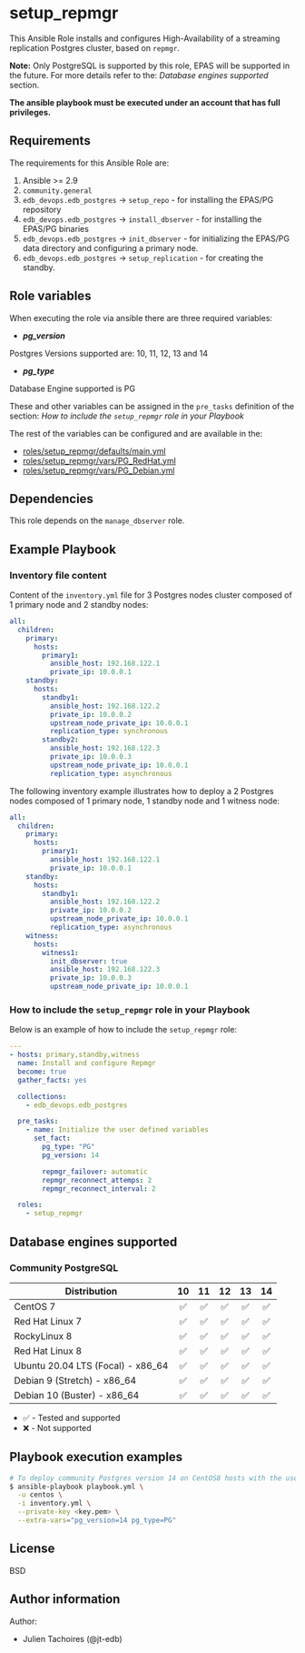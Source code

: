 # setup_repmgr

This Ansible Role installs and configures High-Availability of a streaming
replication Postgres cluster, based on `repmgr`.

**Note:**
Only PostgreSQL is supported by this role, EPAS will be supported in the future.
For more details refer to the: *Database engines supported* section.

**The ansible playbook must be executed under an account that has full
privileges.**

## Requirements

The requirements for this Ansible Role are:

  1. Ansible >= 2.9
  2. `community.general`
  3. `edb_devops.edb_postgres` -> `setup_repo` - for installing the EPAS/PG
     repository
  4. `edb_devops.edb_postgres` -> `install_dbserver` - for installing the EPAS/PG
     binaries
  5. `edb_devops.edb_postgres` -> `init_dbserver` - for initializing the EPAS/PG
     data directory and configuring a primary node.
  6. `edb_devops.edb_postgres` -> `setup_replication` - for creating the standby.

## Role variables

When executing the role via ansible there are three required variables:

  * ***pg_version***

  Postgres Versions supported are: 10, 11, 12, 13 and 14

  * ***pg_type***

  Database Engine supported is PG


These and other variables can be assigned in the `pre_tasks` definition of the
section: *How to include the `setup_repmgr` role in your Playbook*

The rest of the variables can be configured and are available in the:

  * [roles/setup_repmgr/defaults/main.yml](./defaults/main.yml) 
  * [roles/setup_repmgr/vars/PG_RedHat.yml](./vars/PG_RedHat.yml) 
  * [roles/setup_repmgr/vars/PG_Debian.yml](./vars/PG_Debian.yml) 

## Dependencies

This role depends on the `manage_dbserver` role.

## Example Playbook

### Inventory file content

Content of the `inventory.yml` file for 3 Postgres nodes cluster composed of 1
primary node and 2 standby nodes:

```yaml
all:
  children:
    primary:
      hosts:
        primary1:
          ansible_host: 192.168.122.1
          private_ip: 10.0.0.1
    standby:
      hosts:
        standby1:
          ansible_host: 192.168.122.2
          private_ip: 10.0.0.2
          upstream_node_private_ip: 10.0.0.1
          replication_type: synchronous
        standby2:
          ansible_host: 192.168.122.3
          private_ip: 10.0.0.3
          upstream_node_private_ip: 10.0.0.1
          replication_type: asynchronous
```

The following inventory example illustrates how to deploy a 2 Postgres nodes
composed of 1 primary node, 1 standby node and 1 witness node:

```yaml
all:
  children:
    primary:
      hosts:
        primary1:
          ansible_host: 192.168.122.1
          private_ip: 10.0.0.1
    standby:
      hosts:
        standby1:
          ansible_host: 192.168.122.2
          private_ip: 10.0.0.2
          upstream_node_private_ip: 10.0.0.1
          replication_type: asynchronous
    witness:
      hosts:
        witness1:
          init_dbserver: true
          ansible_host: 192.168.122.3
          private_ip: 10.0.0.3
          upstream_node_private_ip: 10.0.0.1
```


### How to include the `setup_repmgr` role in your Playbook

Below is an example of how to include the `setup_repmgr` role:

```yaml
---
- hosts: primary,standby,witness
  name: Install and configure Repmgr
  become: true
  gather_facts: yes

  collections:
    - edb_devops.edb_postgres

  pre_tasks:
    - name: Initialize the user defined variables
      set_fact:
        pg_type: "PG"
        pg_version: 14

        repmgr_failover: automatic
        repmgr_reconnect_attemps: 2
        repmgr_reconnect_interval: 2

  roles:
    - setup_repmgr
```

## Database engines supported

### Community PostgreSQL

| Distribution                      |               10 |               11 |               12 |               13 |               14 |
| --------------------------------- |:----------------:|:----------------:|:----------------:|:----------------:|:----------------:|
| CentOS 7                          |:white_check_mark:|:white_check_mark:|:white_check_mark:|:white_check_mark:|:white_check_mark:|
| Red Hat Linux 7                   |:white_check_mark:|:white_check_mark:|:white_check_mark:|:white_check_mark:|:white_check_mark:|
| RockyLinux 8                      |:white_check_mark:|:white_check_mark:|:white_check_mark:|:white_check_mark:|:white_check_mark:|
| Red Hat Linux 8                   |:white_check_mark:|:white_check_mark:|:white_check_mark:|:white_check_mark:|:white_check_mark:|
| Ubuntu 20.04 LTS (Focal) - x86_64 |:white_check_mark:|:white_check_mark:|:white_check_mark:|:white_check_mark:|:white_check_mark:|
| Debian 9 (Stretch) - x86_64       |:white_check_mark:|:white_check_mark:|:white_check_mark:|:white_check_mark:|:white_check_mark:|
| Debian 10 (Buster) - x86_64       |:white_check_mark:|:white_check_mark:|:white_check_mark:|:white_check_mark:|:white_check_mark:|

- :white_check_mark: - Tested and supported
- :x: - Not supported

## Playbook execution examples

```bash
# To deploy community Postgres version 14 on CentOS8 hosts with the user centos
$ ansible-playbook playbook.yml \
  -u centos \
  -i inventory.yml \
  --private-key <key.pem> \
  --extra-vars="pg_version=14 pg_type=PG"
```

## License

BSD

## Author information

Author:

  * Julien Tachoires (@jt-edb)
